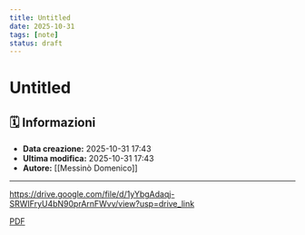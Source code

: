 ```yaml
---
title: Untitled
date: 2025-10-31
tags: [note]
status: draft
---
```


# Untitled

## 🗓️ Informazioni
- **Data creazione:** 2025-10-31 17:43
- **Ultima modifica:** 2025-10-31 17:43
- **Autore:** [[Messinò Domenico]]


---
https://drive.google.com/file/d/1yYbgAdaqj-SRWIFryU4bN90prArnFWvv/view?usp=drive_link

[PDF](https://github.com/Uacz/uacz-obsidian/blob/main/Utils/Risorse/pdf/Keplero%20come%20si%20muovono%20i%20pianeti.pdf)
